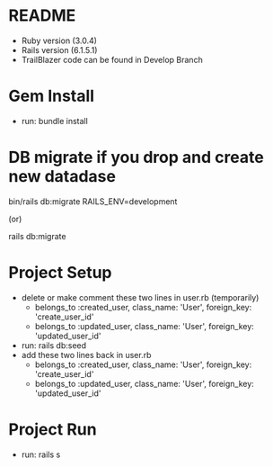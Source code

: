 # README
* Ruby version (3.0.4)
* Rails version (6.1.5.1)
* TrailBlazer code can be found in Develop Branch

# Gem Install
* run: bundle install
# DB migrate if you drop and create new datadase 
 bin/rails db:migrate RAILS_ENV=development 

 (or)

 rails db:migrate

# Project Setup
* delete or make comment these two lines in user.rb (temporarily)
    * belongs_to :created_user, class_name: 'User', foreign_key: 'create_user_id'
    * belongs_to :updated_user, class_name: 'User', foreign_key: 'updated_user_id'
* run: rails db:seed
* add these two lines back in user.rb
    * belongs_to :created_user, class_name: 'User', foreign_key: 'create_user_id'
    * belongs_to :updated_user, class_name: 'User', foreign_key: 'updated_user_id'

# Project Run
* run: rails s



